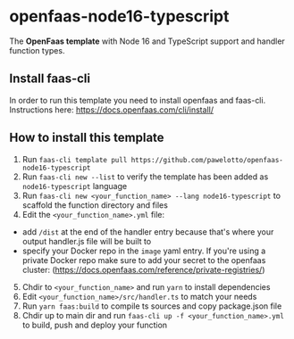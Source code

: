 # openfaas-node16-typescript
The **OpenFaas template** with Node 16 and TypeScript support and handler function types.

## Install faas-cli
In order to run this template you need to install openfaas and faas-cli. Instructions here: https://docs.openfaas.com/cli/install/

## How to install this template
1. Run `faas-cli template pull https://github.com/pawelotto/openfaas-node16-typescript`
2. Run `faas-cli new --list` to verify the template has been added as `node16-typescript` language
3. Run `faas-cli new <your_function_name> --lang node16-typescript` to scaffold the function directory and files
4. Edit the `<your_function_name>.yml` file: 
- add `/dist` at the end of the handler entry because that's where your output handler.js file will be built to
- specify your Docker repo in the `image` yaml entry.
If you're using a private Docker repo make sure to add your secret to the openfaas cluster: (https://docs.openfaas.com/reference/private-registries/)
5. Chdir to `<your_function_name>` and run `yarn` to install dependencies
6. Edit `<your_function_name>/src/handler.ts` to match your needs
7. Run `yarn faas:build` to compile ts sources and copy package.json file
8. Chdir up to main dir and run `faas-cli up -f <your_function_name>.yml` to build, push and deploy your function
